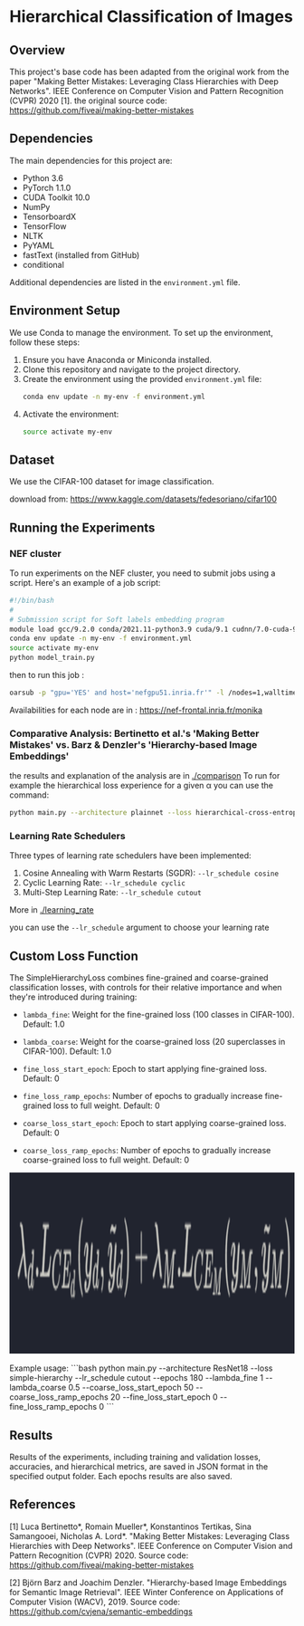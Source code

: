 # Hierarchical Classification of Images

## Overview
This project's base code has been adapted from the original work from the paper "Making Better Mistakes: Leveraging Class Hierarchies with Deep Networks". IEEE Conference on Computer Vision and Pattern Recognition (CVPR) 2020 [1]. 
the original source code: https://github.com/fiveai/making-better-mistakes

## Dependencies
The main dependencies for this project are:
- Python 3.6
- PyTorch 1.1.0
- CUDA Toolkit 10.0
- NumPy
- TensorboardX
- TensorFlow
- NLTK
- PyYAML
- fastText (installed from GitHub)
- conditional

Additional dependencies are listed in the `environment.yml` file.

## Environment Setup
We use Conda to manage the environment. To set up the environment, follow these steps:

1. Ensure you have Anaconda or Miniconda installed.
2. Clone this repository and navigate to the project directory.
3. Create the environment using the provided `environment.yml` file:
   ```bash
   conda env update -n my-env -f environment.yml
   ```
4. Activate the environment:
   ```bash
   source activate my-env
   ```

## Dataset
We use the CIFAR-100 dataset for image classification.

download from:
https://www.kaggle.com/datasets/fedesoriano/cifar100

## Running the Experiments
### NEF cluster
To run experiments on the NEF cluster, you need to submit jobs using a script. Here's an example of a job script:
```bash
#!/bin/bash
#
# Submission script for Soft labels embedding program
module load gcc/9.2.0 conda/2021.11-python3.9 cuda/9.1 cudnn/7.0-cuda-9.1
conda env update -n my-env -f environment.yml
source activate my-env
python model_train.py
```

then to run this job :
```bash
oarsub -p "gpu='YES' and host='nefgpu51.inria.fr'" -l /nodes=1,walltime=24:00:00 -S ./script
```
Availabilities for each node are in :
https://nef-frontal.inria.fr/monika

### Comparative Analysis: Bertinetto et al.'s 'Making Better Mistakes' vs. Barz & Denzler's 'Hierarchy-based Image Embeddings'
the results and explanation of the analysis are in [./comparison](./comparison/)
To run for example the hierarchical loss experience for a given α you can use the command:
```bash
python main.py --architecture plainnet --loss hierarchical-cross-entropy --epochs 180 --alpha 0.1
```

### Learning Rate Schedulers
Three types of learning rate schedulers have been implemented:
1. Cosine Annealing with Warm Restarts (SGDR): `--lr_schedule cosine`
2. Cyclic Learning Rate: `--lr_schedule cyclic`
3. Multi-Step Learning Rate: `--lr_schedule cutout`

More in [./learning_rate](./learning_rate/)

 you can use the `--lr_schedule` argument to choose your learning rate
## Custom Loss Function
The SimpleHierarchyLoss combines fine-grained and coarse-grained classification losses, with controls for their relative importance and when they're introduced during training:

- `lambda_fine`: Weight for the fine-grained loss (100 classes in CIFAR-100). 
  Default: 1.0

- `lambda_coarse`: Weight for the coarse-grained loss (20 superclasses in CIFAR-100). 
  Default: 1.0

- `fine_loss_start_epoch`: Epoch to start applying fine-grained loss. 
  Default: 0

- `fine_loss_ramp_epochs`: Number of epochs to gradually increase fine-grained loss to full weight. 
  Default: 0

- `coarse_loss_start_epoch`: Epoch to start applying coarse-grained loss. 
  Default: 0

- `coarse_loss_ramp_epochs`: Number of epochs to gradually increase coarse-grained loss to full weight. 
  Default: 0

<p align="center">
  <img src="./assets/custom_loss.png" alt="formula" style="height: 8vh;">
</p>
Example usage:
```bash
python main.py --architecture ResNet18 --loss simple-hierarchy --lr_schedule cutout --epochs 180 --lambda_fine 1 --lambda_coarse 0.5 --coarse_loss_start_epoch 50 --coarse_loss_ramp_epochs 20 --fine_loss_start_epoch 0 --fine_loss_ramp_epochs 0
```



## Results
Results of the experiments, including training and validation losses, accuracies, and hierarchical metrics, are saved in JSON format in the specified output folder. Each epochs results are also saved.

## References
[1] Luca Bertinetto*, Romain Mueller*, Konstantinos Tertikas, Sina Samangooei, Nicholas A. Lord*. "Making Better Mistakes: Leveraging Class Hierarchies with Deep Networks". IEEE Conference on Computer Vision and Pattern Recognition (CVPR) 2020. Source code: https://github.com/fiveai/making-better-mistakes

[2] Björn Barz and Joachim Denzler. "Hierarchy-based Image Embeddings for Semantic Image Retrieval". IEEE Winter Conference on Applications of Computer Vision (WACV), 2019. Source code: https://github.com/cvjena/semantic-embeddings
